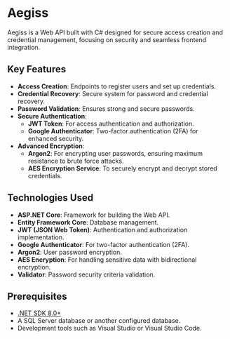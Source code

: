 # Aegiss  

Aegiss is a Web API built with C# designed for secure access creation and credential management, focusing on security and seamless frontend integration.  

## Key Features  

- **Access Creation**: Endpoints to register users and set up credentials.  
- **Credential Recovery**: Secure system for password and credential recovery.  
- **Password Validation**: Ensures strong and secure passwords.  
- **Secure Authentication**:  
  - **JWT Token**: For access authentication and authorization.  
  - **Google Authenticator**: Two-factor authentication (2FA) for enhanced security.  
- **Advanced Encryption**:  
  - **Argon2**: For encrypting user passwords, ensuring maximum resistance to brute force attacks.  
  - **AES Encryption Service**: To securely encrypt and decrypt stored credentials.  

## Technologies Used  

- **ASP.NET Core**: Framework for building the Web API.  
- **Entity Framework Core**: Database management.  
- **JWT (JSON Web Token)**: Authentication and authorization implementation.  
- **Google Authenticator**: For two-factor authentication (2FA).  
- **Argon2**: User password encryption.  
- **AES Encryption**: For handling sensitive data with bidirectional encryption.  
- **Validator**: Password security criteria validation.  

## Prerequisites  

- [.NET SDK 8.0+](https://dotnet.microsoft.com/download)  
- A SQL Server database or another configured database.  
- Development tools such as Visual Studio or Visual Studio Code.  
